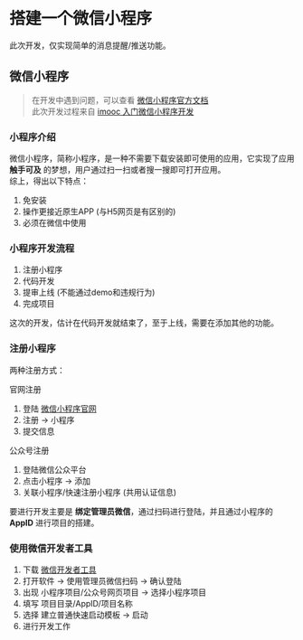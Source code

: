 # 搭建一个微信小程序 #
此次开发，仅实现简单的消息提醒/推送功能。

## 微信小程序 ##
> 在开发中遇到问题，可以查看 [微信小程序官方文档](https://developers.weixin.qq.com/miniprogram/dev/index.html)  
> 此次开发过程来自 [imooc 入门微信小程序开发](https://www.imooc.com/learn/974)

### 小程序介绍 ###
微信小程序，简称小程序，是一种不需要下载安装即可使用的应用，它实现了应用 **触手可及** 的梦想，用户通过扫一扫或者搜一搜即可打开应用。  
综上，得出以下特点：
1. 免安装
2. 操作更接近原生APP (与H5网页是有区别的)
3. 必须在微信中使用

### 小程序开发流程 ###
1. 注册小程序
2. 代码开发
3. 提审上线 (不能通过demo和违规行为)
4. 完成项目

这次的开发，估计在代码开发就结束了，至于上线，需要在添加其他的功能。

### 注册小程序 ###
两种注册方式：

官网注册
1. 登陆 [微信小程序官网](https://mp.weixin.qq.com/)
2. 注册 -> 小程序
3. 提交信息

公众号注册
1. 登陆微信公众平台
2. 点击小程序 -> 添加
3. 关联小程序/快速注册小程序 (共用认证信息)

要进行开发主要是 **绑定管理员微信**，通过扫码进行登陆，并且通过小程序的 **AppID** 进行项目的搭建。

### 使用微信开发者工具 ###
1. 下载 [微信开发者工具](https://developers.weixin.qq.com/miniprogram/dev/devtools/download.html)
2. 打开软件 -> 使用管理员微信扫码 -> 确认登陆
3. 出现 小程序项目/公众号网页项目 -> 选择小程序项目
4. 填写 项目目录/AppID/项目名称
5. 选择 建立普通快速启动模板 -> 启动
6. 进行开发工作

